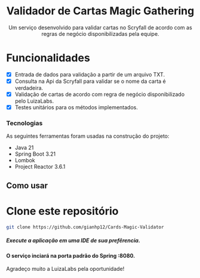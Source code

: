 
<h1 align="center">Validador de Cartas Magic Gathering</h1>

<p align="center">
  Um serviço desenvolvido para validar cartas no Scryfall de acordo com as regras de negócio disponibilizadas pela equipe.
</p>


# Funcionalidades

- [x] Entrada de dados para validação a partir de um arquivo TXT.
- [x] Consulta na Api da Scryfall para validar se o nome da carta é verdadeira.
- [x] Validação de cartas de acordo com regra de negócio disponibilizado pelo LuizaLabs.
- [x] Testes unitários para os métodos implementados.

### Tecnologias

As seguintes ferramentas foram usadas na construção do projeto:

- Java 21
- Spring Boot 3.21
- Lombok
- Project Reactor 3.6.1

## Como usar

# Clone este repositório
```bash
git clone https://github.com/gianhp12/Cards-Magic-Validator
```

##### Execute a aplicação em uma IDE de sua prefêrencia.

#### O serviço inciará na porta padrão do Spring :8080.

Agradeço muito a LuizaLabs pela oportunidade!






